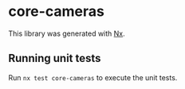 # core-cameras

This library was generated with [Nx](https://nx.dev).

## Running unit tests

Run `nx test core-cameras` to execute the unit tests.
